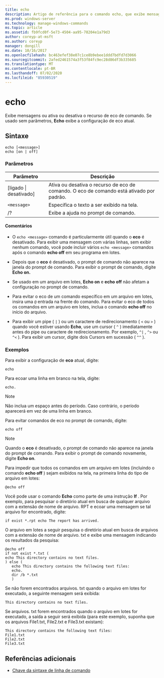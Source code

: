 ```yaml
---
title: echo
description: Artigo de referência para o comando echo, que exibe mensagens ou ativa ou desativa o recurso de eco de comando.
ms.prod: windows-server
ms.technology: manage-windows-commands
ms.topic: article
ms.assetid: fb9fcd0f-5e73-4504-aa95-78204e1a79d3
author: coreyp-at-msft
ms.author: coreyp
manager: dongill
ms.date: 10/16/2017
ms.openlocfilehash: bc463efef38e07c1ce8b9ebee1ddd7bdfd7d3066
ms.sourcegitcommit: 2afed2461574a3f53f84fc9ec28d86df3b335685
ms.translationtype: MT
ms.contentlocale: pt-BR
ms.lasthandoff: 07/02/2020
ms.locfileid: "85930519"
---
```

# <a name="echo"></a>echo

Exibe mensagens ou ativa ou desativa o recurso de eco de comando. Se usado sem parâmetros, **Echo** exibe a configuração de eco atual.

## <a name="syntax"></a>Sintaxe

```
echo [<message>]
echo [on | off]
```

### <a name="parameters"></a>Parâmetros

| Parâmetro | Descrição |
| --------- | ----------- |
| [ligado \| desativado] | Ativa ou desativa o recurso de eco de comando. O eco de comando está ativado por padrão. |
| `<message>` | Especifica o texto a ser exibido na tela. |
| /? | Exibe a ajuda no prompt de comando. |

#### <a name="remarks"></a>Comentários

- O `echo <message>` comando é particularmente útil quando o **eco** é desativado. Para exibir uma mensagem com várias linhas, sem exibir nenhum comando, você pode incluir vários `echo <message>` comandos após o comando **echo off** em seu programa em lotes.

- Depois que o **eco** é desativado, o prompt de comando não aparece na janela do prompt de comando. Para exibir o prompt de comando, digite **Echo on.**

- Se usado em um arquivo em lotes, **Echo on** e **echo off** não afetam a configuração no prompt de comando.

- Para evitar o eco de um comando específico em um arquivo em lotes, insira uma `@` entrada na frente do comando. Para evitar o eco de todos os comandos em um arquivo em lotes, inclua o comando **echo off** no início do arquivo.

- Para exibir um pipe ( `|` ) ou um caractere de redirecionamento ( `<` ou `>` ) quando você estiver usando **Echo**, use um cursor ( `^` ) imediatamente antes do pipe ou caractere de redirecionamento. Por exemplo, `^|` , `^>` ou `^<` ). Para exibir um cursor, digite dois Cursors em sucessão ( `^^` ).

### <a name="examples"></a>Exemplos

Para exibir a configuração de **eco** atual, digite:

```
echo
```

Para ecoar uma linha em branco na tela, digite:

```
echo.
```

> [!NOTE]
> Não inclua um espaço antes do período. Caso contrário, o período aparecerá em vez de uma linha em branco.

Para evitar comandos de eco no prompt de comando, digite:

```
echo off
```

> [!NOTE]
> Quando o **eco** é desativado, o prompt de comando não aparece na janela do prompt de comando. Para exibir o prompt de comando novamente, digite **Echo on**.

Para impedir que todos os comandos em um arquivo em lotes (incluindo o comando **echo off** ) sejam exibidos na tela, na primeira linha do tipo de arquivo em lotes:

```
@echo off
```

Você pode usar o comando **Echo** como parte de uma instrução **If** . Por exemplo, para pesquisar o diretório atual em busca de qualquer arquivo com a extensão de nome de arquivo. RPT e ecoar uma mensagem se tal arquivo for encontrado, digite:

```
if exist *.rpt echo The report has arrived.
```

O arquivo em lotes a seguir pesquisa o diretório atual em busca de arquivos com a extensão de nome de arquivo. txt e exibe uma mensagem indicando os resultados da pesquisa:

```
@echo off
if not exist *.txt (
echo This directory contains no text files.
) else (
   echo This directory contains the following text files:
   echo.
   dir /b *.txt
   )
```

Se não forem encontrados arquivos. txt quando o arquivo em lotes for executado, a seguinte mensagem será exibida:

```
This directory contains no text files.
```

Se arquivos. txt forem encontrados quando o arquivo em lotes for executado, a saída a seguir será exibida (para este exemplo, suponha que os arquivos File1.txt, File2.txt e File3.txt existam):

```
This directory contains the following text files:
File1.txt
File2.txt
File3.txt
```

## <a name="additional-references"></a>Referências adicionais

- [Chave da sintaxe de linha de comando](command-line-syntax-key.md)
